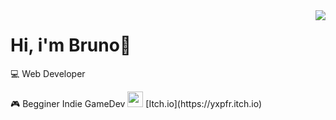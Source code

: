 <img align="right" src="https://github-readme-stats.vercel.app/api/top-langs/?username=brunopstephan&theme=dracula">
<h1 align="left">Hi, i'm Bruno👋</h1>
<p align="left">💻 Web Developer</p>
<p align="left">🎮 Begginer Indie GameDev <img width="25px" src="https://static.itch.io/images/itchio-textless-black.svg"> [Itch.io](https://yxpfr.itch.io) </p>




